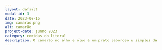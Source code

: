 ```yaml
---
layout: default
modal-id: 3
date: 2023-06-15
img: camarao.png
alt: camarão
project-date: junho 2023
category: comidas do litoral
description: O camarão no alho e óleo é um prato saboroso e simples da culinária brasileira que destaca o sabor natural dos camarões juntamente com o alho e o óleo. É uma opção popular em restaurantes especializados em frutos do mar..
---
```

